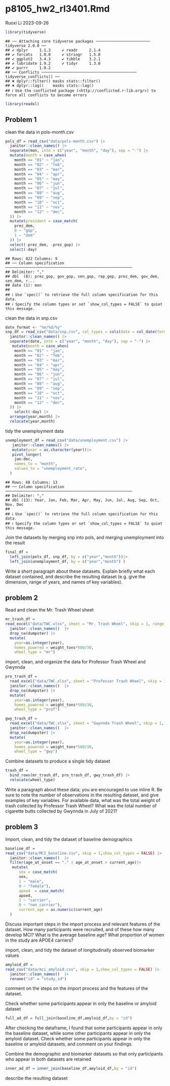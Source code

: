 p8105_hw2_rl3401.Rmd
================
Ruoxi Li
2023-09-26

``` r
library(tidyverse)
```

    ## ── Attaching core tidyverse packages ──────────────────────── tidyverse 2.0.0 ──
    ## ✔ dplyr     1.1.3     ✔ readr     2.1.4
    ## ✔ forcats   1.0.0     ✔ stringr   1.5.0
    ## ✔ ggplot2   3.4.3     ✔ tibble    3.2.1
    ## ✔ lubridate 1.9.2     ✔ tidyr     1.3.0
    ## ✔ purrr     1.0.2     
    ## ── Conflicts ────────────────────────────────────────── tidyverse_conflicts() ──
    ## ✖ dplyr::filter() masks stats::filter()
    ## ✖ dplyr::lag()    masks stats::lag()
    ## ℹ Use the conflicted package (<http://conflicted.r-lib.org/>) to force all conflicts to become errors

``` r
library(readxl)
```

## Problem 1

clean the data in pols-month.csv

``` r
pols_df = read_csv("data/pols-month.csv") |>
  janitor::clean_names() |>
  separate(mon, into = c("year", "month", "day"), sep = "-") |>
  mutate(month = case_when(
    month == "01" ~ "jan",
    month == "02" ~ "feb",
    month == "03" ~ "mar",
    month == "04" ~ "apr",
    month == "05" ~ "may",
    month == "06" ~ "jun",
    month == "07" ~ "jul",
    month == "08" ~ "aug",
    month == "09" ~ "sep",
    month == "10" ~ "oct",
    month == "11" ~ "nov",
    month == "12" ~ "dec",
  )) |>
  mutate(president = case_match(
    prez_dem,
    0 ~ "gop",
    1 ~ "dem"
  )) |>
  select(-prez_dem, -prez_gop) |>
  select(-day)
```

    ## Rows: 822 Columns: 9
    ## ── Column specification ────────────────────────────────────────────────────────
    ## Delimiter: ","
    ## dbl  (8): prez_gop, gov_gop, sen_gop, rep_gop, prez_dem, gov_dem, sen_dem, r...
    ## date (1): mon
    ## 
    ## ℹ Use `spec()` to retrieve the full column specification for this data.
    ## ℹ Specify the column types or set `show_col_types = FALSE` to quiet this message.

clean the data in snp.csv

``` r
date_format <- "%m/%d/%y"
snp_df = read_csv("data/snp.csv", col_types = cols(date = col_date(format = date_format))) |>
  janitor::clean_names() |>
  separate(date, into = c("year", "month", "day"), sep = "-") |>
   mutate(month = case_when(
    month == "01" ~ "jan",
    month == "02" ~ "feb",
    month == "03" ~ "mar",
    month == "04" ~ "apr",
    month == "05" ~ "may",
    month == "06" ~ "jun",
    month == "07" ~ "jul",
    month == "08" ~ "aug",
    month == "09" ~ "sep",
    month == "10" ~ "oct",
    month == "11" ~ "nov",
    month == "12" ~ "dec",
  )) |>
    select(-day) |>
  arrange(year,month) |>
  relocate(year,month)  
```

tidy the unemployment data

``` r
unemployment_df = read_csv("data/unemployment.csv") |>
   janitor::clean_names() |>
   mutate(year = as.character(year))|>
   pivot_longer(
    jan:dec,
    names_to = "month",
    values_to = "unemployment_rate",
  ) 
```

    ## Rows: 68 Columns: 13
    ## ── Column specification ────────────────────────────────────────────────────────
    ## Delimiter: ","
    ## dbl (13): Year, Jan, Feb, Mar, Apr, May, Jun, Jul, Aug, Sep, Oct, Nov, Dec
    ## 
    ## ℹ Use `spec()` to retrieve the full column specification for this data.
    ## ℹ Specify the column types or set `show_col_types = FALSE` to quiet this message.

Join the datasets by merging snp into pols, and merging unemployment
into the result

``` r
final_df = 
  left_join(pols_df, snp_df, by = c("year","month"))|>
  left_join(unemployment_df, by = c("year","month") )
```

Write a short paragraph about these datasets. Explain briefly what each
dataset contained, and describe the resulting dataset (e.g. give the
dimension, range of years, and names of key variables).

## problem 2

Read and clean the Mr. Trash Wheel sheet

``` r
mr_trash_df = 
read_excel("data/TWC.xlsx", sheet = "Mr. Trash Wheel", skip = 1, range = cell_cols("A:N")) |>
  janitor::clean_names()  |>
  drop_na(dumpster) |>
  mutate(
    year=as.integer(year),
    homes_powered = weight_tons*500/30,
    wheel_type = "mr")
```

import, clean, and organize the data for Professor Trash Wheel and
Gwynnda

``` r
pro_trash_df = 
  read_excel("data/TWC.xlsx", sheet = "Professor Trash Wheel", skip = 1, range = cell_cols("A:M")) |>
  janitor::clean_names()  |>
  drop_na(dumpster) |>
  mutate(
    year=as.integer(year),
    homes_powered = weight_tons*500/30,
    wheel_type = "prof")

gwy_trash_df = 
  read_excel("data/TWC.xlsx", sheet = "Gwynnda Trash Wheel", skip = 1, range = cell_cols("A:K")) |>
  janitor::clean_names()  |>
  drop_na(dumpster) |>
  mutate(
    year=as.integer(year),
    homes_powered = weight_tons*500/30,
    wheel_type = "gwy")
```

Combine datasets to produce a single tidy dataset

``` r
trash_df = 
  bind_rows(mr_trash_df, pro_trash_df, gwy_trash_df) |>
  relocate(wheel_type)
```

Write a paragraph about these data; you are encouraged to use inline R.
Be sure to note the number of observations in the resulting dataset, and
give examples of key variables. For available data, what was the total
weight of trash collected by Professor Trash Wheel? What was the total
number of cigarette butts collected by Gwynnda in July of 2021?

## problem 3

Import, clean, and tidy the dataset of baseline demographics

``` r
baseline_df = 
read_csv("data/MCI_baseline.csv", skip = 1,show_col_types = FALSE) |>
  janitor::clean_names()  |>
  filter(age_at_onset == "." | age_at_onset > current_age)|>
   mutate(
      sex = case_match(
      sex,
      1 ~ "male",
      0 ~ "female"),
      apoe4  = case_match(
      apoe4,
      1 ~ "carrier",
      0 ~ "non_carrier"),
      current_age = as.numeric(current_age)
  ) 
```

Discuss important steps in the import process and relevant features of
the dataset. How many participants were recruited, and of these how many
develop MCI? What is the average baseline age? What proportion of women
in the study are APOE4 carriers?

import, clean, and tidy the dataset of longitudinally observed biomarker
values

``` r
amyloid_df = 
read_csv("data/mci_amyloid.csv", skip = 1,show_col_types = FALSE) |>
  janitor::clean_names()  |>
  rename("id" = "study_id")
```

comment on the steps on the import process and the features of the
dataset.

Check whether some participants appear in only the baseline or amyloid
dataset

``` r
full_ad_df = full_join(baseline_df,amyloid_df,by = "id")
```

After checking the dataframe, I found that some participants appear in
only the baseline dataset, while some other participants appear in only
the amyloid dataset. Check whether some participants appear in only the
baseline or amyloid datasets, and comment on your findings.

Combine the demographic and biomarker datasets so that only participants
who appear in both datasets are retained

``` r
inner_ad_df = inner_join(baseline_df,amyloid_df,by = "id")
```

describe the resulting dataset
